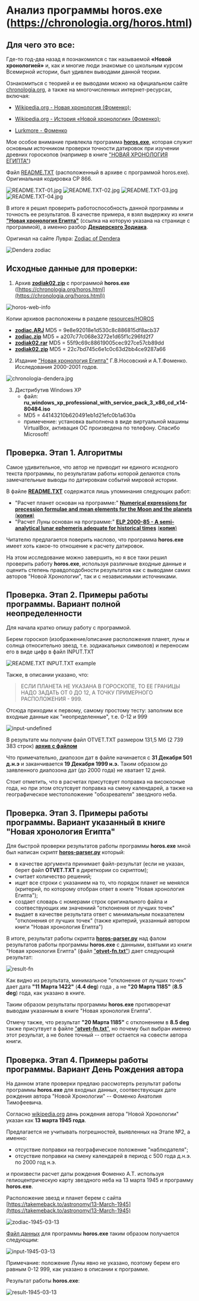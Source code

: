 # Анализ программы horos.exe (https://chronologia.org/horos.html)

## Для чего это все:

Где-то год-два назад я познакомился с так называемой **«Новой хронологией»** и, как и многие люди знакомые со школьным курсом Всемирной истории, был удивлен выводами данной теории.

Ознакомиться с теорией и ее выводами можно на официальном сайте [chronologia.org](https://chronologia.org/horos.html), а также на многочисленных интернет-ресурсах, включая:
   - [Wikipedia.org - Новая хронология (Фоменко)](https://ru.wikipedia.org/wiki/%D0%9D%D0%BE%D0%B2%D0%B0%D1%8F_%D1%85%D1%80%D0%BE%D0%BD%D0%BE%D0%BB%D0%BE%D0%B3%D0%B8%D1%8F_(%D0%A4%D0%BE%D0%BC%D0%B5%D0%BD%D0%BA%D0%BE));
   - [Wikipedia.org - История «Новой хронологии» (Фоменко)](https://ru.wikipedia.org/wiki/%D0%98%D1%81%D1%82%D0%BE%D1%80%D0%B8%D1%8F_%C2%AB%D0%9D%D0%BE%D0%B2%D0%BE%D0%B9_%D1%85%D1%80%D0%BE%D0%BD%D0%BE%D0%BB%D0%BE%D0%B3%D0%B8%D0%B8%C2%BB_(%D0%A4%D0%BE%D0%BC%D0%B5%D0%BD%D0%BA%D0%BE));

   - [Lurkmore - Фоменко](https://lurkmore.to/%D0%A4%D0%BE%D0%BC%D0%B5%D0%BD%D0%BA%D0%BE)

Мое особое внимание привлекла программа [**horos.exe**](https://chronologia.org/horos.html ), которая служит основным источником проверки точности датировок при изучении древних гороскопов (например в книге ["НОВАЯ ХРОНОЛОГИЯ ЕГИПТА"](https://chronologia.org/bibliography.html))

Файл [README.TXT](https://github.com/ponwork/chronologia.org-horos/blob/main/resources/HOROS/README.TXT) (расположенный в архиве с программой horos.exe). Оригинальная кодировка CP 866.

![README.TXT-01.jpg](https://github.com/ponwork/chronologia.org-horos/blob/main/resources/HOROS/README.TXT-01.jpg)
![README.TXT-02.jpg](https://github.com/ponwork/chronologia.org-horos/blob/main/resources/HOROS/README.TXT-02.jpg)
![README.TXT-03.jpg](https://github.com/ponwork/chronologia.org-horos/blob/main/resources/HOROS/README.TXT-03.jpg)
![README.TXT-04.jpg](https://github.com/ponwork/chronologia.org-horos/blob/main/resources/HOROS/README.TXT-04.jpg)

В итоге я решил проверить работоспособность данной программы и точность ее результатов. В качестве примера, я взял выдержку из книги [**"Новая хронология Египта"**](https://chronologia.org/nx_egypt/index.html) (ссылка на которую указана на странице с программой), а именно разбор [**Дендерского Зодиака**](https://ru.wikipedia.org/wiki/%D0%94%D0%B5%D0%BD%D0%B4%D0%B5%D1%80%D1%81%D0%BA%D0%B8%D0%B9_%D0%B7%D0%BE%D0%B4%D0%B8%D0%B0%D0%BA).

Оригинал на сайте Лувра: [Zodiac of Dendera](https://collections.louvre.fr/en/ark:/53355/cl010028871)

![Dendera zodiac](https://github.com/ponwork/chronologia.org-horos/blob/main/resources/Dendera-and-the-Temple-of-Hathor.jpg)

## Исходные данные для проверки:

1) Архив [**zodiak02.zip**](https://chronologia.org/zodiak02.zip) с программой **horos.exe** ([https://chronologia.org/horos.html](https://chronologia.org/horos.html))

![horos-web-info](https://github.com/ponwork/chronologia.org-horos/blob/main/resources/HOROS/horos-web-info.jpg)

Копии архивов расположены в разделе [resources/HOROS](https://github.com/ponwork/chronologia.org-horos/tree/main/resources/HOROS)

   * [**zodiac.ARJ**](https://github.com/ponwork/chronologia.org-horos/blob/main/resources/HOROS/zodiac.ARJ) MD5 = 9e8e92018e1d530c8c886815df8acb37
   * [**zodiac.zip**](https://github.com/ponwork/chronologia.org-horos/blob/main/resources/HOROS/zodiac.zip) MD5 = a207c77c068e3272e1d65f1c296fd2f7
   * [**zodiak02.rar**](https://github.com/ponwork/chronologia.org-horos/blob/main/resources/HOROS/zodiak02.rar) MD5 = 55f9c69c88619005cec927ce57cb89dd
   * [**zodiak02.zip**](https://github.com/ponwork/chronologia.org-horos/blob/main/resources/HOROS/zodiak02.zip) MD5 = 22c7bd745c6e1c0c63d2bb4ce9287a66

2) Издание ["Новая хронология Египта"](https://chronologia.org/nx_egypt/index.html) Г.В.Носовский и А.Т.Фоменко. Исследования 2000-2001 годов.

![chronologia-dendera.jpg](https://github.com/ponwork/chronologia.org-horos/blob/main/resources/chronologia-dendera.jpg)

3) Дистрибутив Windows XP 
   - файл: **ru_windows_xp_professional_with_service_pack_3_x86_cd_x14-80484.iso** 
   - MD5 = 44143210b620491eb1d21efc0b1a630a
   - примечение: установка выполнена в виде виртуальной машины VirtualBox, активация ОС произведена по телефону. Спасибо Microsoft!

## Проверка. Этап 1. Алгоритмы

Самое удивительное, что автор не приводит ни единого исходного текста программы, по результатам работы которой делаются столь замечательные выводы по датировкам событий мировой истории.

В файле [**README.TXT**]() содержатся лишь упоминания следующих работ:

   - "Расчет планет основан на программе:" [**Numerical expressions for precession formulae and mean elements for the Moon and the planets**](https://adsabs.harvard.edu/full/1994A%26A...282..663S)   [(**копия**)](https://github.com/ponwork/chronologia.org-horos/blob/main/resources/1994A%2BA___282__663S.pdf)
   - "Расчет Луны основан на программе:" [**ELP 2000-85 - A semi-analytical lunar ephemeris adequate for historical times**](https://adsabs.harvard.edu/full/1988A%26A...190..342C)   [(**копия**)](https://github.com/ponwork/chronologia.org-horos/blob/main/resources/1988A%2BA___190__342C.pdf)

Читателю предлагается поверить наслово, что программа **horos.exe** имеет хоть какое-то отношение к расчету датировок.

На этом исследование можно завершить, но я все таки решил проверить работу **horos.exe**, используя различные входные данные и оценить степень правдоподобности результатов как с выводами самих авторов "Новой Хронологии", так и с независимыми источниками.

## Проверка. Этап 2. Примеры работы программы. Вариант полной неопределенности

Для начала кратко опишу работу с программой.

Берем гороскоп (изображение/описание расположения планет, луны и солнца относительно звезд, т.е. зодиакальных символов) и переносим его в виде цифр в файл INPUT.TXT

![README.TXT INPUT.TXT example](https://github.com/ponwork/chronologia.org-horos/blob/main/resources/example-input.txt.jpg)

Также, в описании указано, что:

>ЕСЛИ ПЛАНЕТА НЕ УКАЗАНА В ГОРОСКОПЕ, ТО ЕЕ ГРАНИЦЫ НАДО ЗАДАТЬ ОТ 0 ДО 12,
>А ТОЧКУ ПРИМЕРНОГО РАСПОЛОЖЕНИЯ - 999.

Отсюда приходим к первому, самому простому тесту: заполним все входные данные как "неопределенные", т.е. 0-12 и 999

![input-undefined](https://github.com/ponwork/chronologia.org-horos/blob/main/resources/input-undefined.jpg)

В результате мы получим файл OTVET.TXT размером 131,5 Мб (2 739 383 строк) [**архив с файлом**](https://github.com/ponwork/chronologia.org-horos/blob/main/resources/otvet-full.txt.zip)

Что примечательно, диапозон дат в файле начинается с **31 Декабря 501 д.н.э** и заканчивается **19 Декабря 1999 н.э.**
Таким образом до заявленного диапозона дат (до 2000 года) не хватает 12 дней.

Стоит отметить, что в расчетах присутсвует поправка на високосные года, но при этом отсутсвует поправка на смену календарей, а также на географическое местоположение "обозревателя" звездного неба.

## Проверка. Этап 3. Примеры работы программы. Вариант указанный в книге "Новая хронология Египта"

Для быстрой проверки результатов работы программы **horos.exe** мной был написан скрипт [**horos-parser.py**](https://github.com/ponwork/chronologia.org-horos/blob/main/horos-parser.py) который:

   - в качестве аргумента принимает файл-результат (если не указан, берет файл **OTVET.TXT** в диреткории со скриптом);
   - считает количество решений;
   - ищет все строки с указанием на то, что порядок планет не менялся (критерий, по которому отобран ответ в книге "Новая хронология Египта");
   - создает словарь с номерами строк оригинального файла и соотвествующих им значениий "отклонения от лучших точек"
   - выдает в качестве результата ответ с минимальным показателем "отклонения от лучших точек" (также критерий, указанный автором книги "Новая хронология Египта")

В итоге, результат работы скрипта [**horos-parser.py**](https://github.com/ponwork/chronologia.org-horos/blob/main/horos-parser.py) над фалом результатов работы программы **horos.exe** с данными, взятыми из книги "Новая хронология Египта" (файл ["**otvet-fn.txt**"](https://github.com/ponwork/chronologia.org-horos/blob/main/resources/otvet-fn.txt)) дает следующий результат:

![result-fn](https://github.com/ponwork/chronologia.org-horos/blob/main/resources/result-fn.jpg)

Как видно из результата, минимальное "отклонение от лучших точек" дает дата **"11 Марта 1422"** (**4.4 deg**) года , а не **"20 Марта 1185"** (**8.5 deg**) года, как указано в книге.

Таким образом результаты программы **horos.exe** противоречат выводам указанным в книге "Новая хронология Египта".

Отмечу также, что результат **"20 Марта 1185"** с отклонением в **8.5 deg** также присутвует в файле ["**otvet-fn.txt**"](https://github.com/ponwork/chronologia.org-horos/blob/main/resources/otvet-fn.txt), но почему был выбран именно этот результат, а не более точный -- ответ остается на совести автора книги.

## Проверка. Этап 4. Примеры работы программы. Вариант День Рождения автора

На данном этапе проверки предлаю рассмотерть результат работы программы **horos.exe** для входных данных, соотвествующих дате рождения автора "Новой Хронологии" -- Фоменко Анатолия Тимофеевича.

Согласно [wikipedia.org](https://ru.wikipedia.org/wiki/%D0%A4%D0%BE%D0%BC%D0%B5%D0%BD%D0%BA%D0%BE,_%D0%90%D0%BD%D0%B0%D1%82%D0%BE%D0%BB%D0%B8%D0%B9_%D0%A2%D0%B8%D0%BC%D0%BE%D1%84%D0%B5%D0%B5%D0%B2%D0%B8%D1%87) день рождения автора "Новой Хронологии" указан как **13 марта 1945 года**.

Предлагается не учитывать погрешностей, выявленных на Этапе №2, а именно:

   - отсуствие поправки на географическое положение "наблюдателя";
   - отсуствие поправки на смену календарей в период с 500 года д.н.э. по 2000 год н.э.

и произвести расчет даты рождения Фоменко А.Т. используя гелиоцентрическую карту звездного неба на 13 марта 1945 и программу **horos.exe**.

Расположение звезд и планет берем с сайта [https://takemeback.to/astronomy/13-March-1945](https://takemeback.to/astronomy/13-March-1945)

![zodiac-1945-03-13](https://github.com/ponwork/chronologia.org-horos/blob/main/resources/zodiac-1945-03-13.jpg)

[Файл данных](https://github.com/ponwork/chronologia.org-horos/blob/main/resources/INPUT-1945-03-13.TXT) для программы **horos.exe** таким образом получается следующим:

![input-1945-03-13](https://github.com/ponwork/chronologia.org-horos/blob/main/resources/input-1945-03-13.jpg)

Примечание: положение Луны явно не указано, поэтому берем его равным 0-12 999, как указано в описании к программе.

Результат работы **horos.exe**:

![result-1945-03-13](https://github.com/ponwork/chronologia.org-horos/blob/main/resources/result-1945-03-13.gif)












